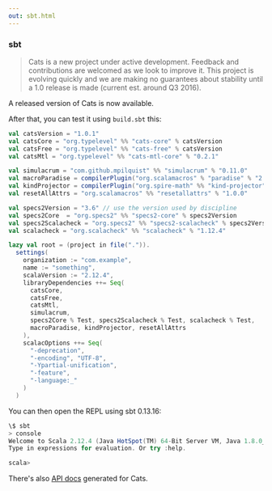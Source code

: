 ```yaml
---
out: sbt.html
---
```


  [catsdocs]: http://typelevel.org/cats/api/#package

### sbt

> Cats is a new project under active development. Feedback and contributions are welcomed as we look to improve it. This project is evolving quickly and we are making no guarantees about stability until a 1.0 release is made (current est. around Q3 2016).

A released version of Cats is now available.

After that, you can test it using `build.sbt` this:

```scala
val catsVersion = "1.0.1"
val catsCore = "org.typelevel" %% "cats-core" % catsVersion
val catsFree = "org.typelevel" %% "cats-free" % catsVersion
val catsMtl = "org.typelevel" %% "cats-mtl-core" % "0.2.1"

val simulacrum = "com.github.mpilquist" %% "simulacrum" % "0.11.0"
val macroParadise = compilerPlugin("org.scalamacros" % "paradise" % "2.1.0" cross CrossVersion.full)
val kindProjector = compilerPlugin("org.spire-math" %% "kind-projector" % "0.9.4")
val resetAllAttrs = "org.scalamacros" %% "resetallattrs" % "1.0.0"

val specs2Version = "3.6" // use the version used by discipline
val specs2Core  = "org.specs2" %% "specs2-core" % specs2Version
val specs2Scalacheck = "org.specs2" %% "specs2-scalacheck" % specs2Version
val scalacheck = "org.scalacheck" %% "scalacheck" % "1.12.4"

lazy val root = (project in file(".")).
  settings(
    organization := "com.example",
    name := "something",
    scalaVersion := "2.12.4",
    libraryDependencies ++= Seq(
      catsCore,
      catsFree,
      catsMtl,
      simulacrum,
      specs2Core % Test, specs2Scalacheck % Test, scalacheck % Test,
      macroParadise, kindProjector, resetAllAttrs
    ),
    scalacOptions ++= Seq(
      "-deprecation",
      "-encoding", "UTF-8",
      "-Ypartial-unification",
      "-feature",
      "-language:_"
    )
  )
```

You can then open the REPL using sbt 0.13.16:

```scala
\$ sbt
> console
Welcome to Scala 2.12.4 (Java HotSpot(TM) 64-Bit Server VM, Java 1.8.0_144).
Type in expressions for evaluation. Or try :help.

scala>
```

There's also [API docs][catsdocs] generated for Cats.
